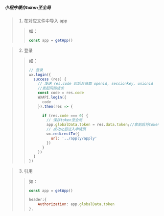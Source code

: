 ##### 小程序缓存token至全局

> 1)	在对应文件中导入 app
>
> > 如：
> >
> > ```js
> > const app = getApp()
> > ```

> 2)	登录
>
> > 如：
> >
> > ```js
> > // 登录
> > wx.login({
> >   success (res) {
> >     // 发送 res.code 到后台获取 openid, sessionkey, unionid
> >     //发起网络请求
> >     const code = res.code
> >     WXAPI.login({
> >       code
> >     }).then(res => {
> >       
> >       if (res.code === 0) {
> >         // 保存token至全局
> >         app.globalData.token = res.data.token;//拿到后将token存入全局变量  以便其他页面使用
> >         // 成功之后进入申请页
> >         wx.redirectTo({
> >           url: '../apply/apply'  
> >         })
> >       }
> >     })
> >   }
> > })
> > ```

> 3)	引用
>
> > 如：
> >
> > ```js
> > const app = getApp()
> > ```
> >
> > 
> >
> > ```js
> > header:{
> > 	Authorization: app.globalData.token
> > },
> > ```
> >
> > 